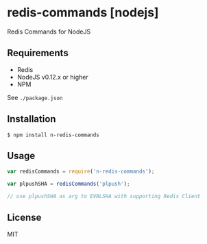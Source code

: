 # redis-commands [nodejs]

Redis Commands for NodeJS

## Requirements

- Redis
- NodeJS v0.12.x or higher
- NPM

See `./package.json`

## Installation

    $ npm install n-redis-commands

## Usage

```js
var redisCommands = require('n-redis-commands');

var plpushSHA = redisCommands('plpush');

// use plpushSHA as arg to EVALSHA with supporting Redis Client
```

## License

MIT